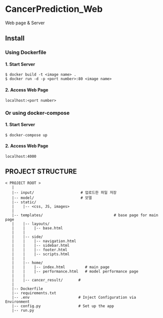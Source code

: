 # CancerPrediction_Web
Web page &amp; Server


## Install
### Using Dockerfile
#### 1. Start Server
```
$ docker build -t <image name> .
$ docker run -d -p <port number>:80 <image name>
```

#### 2. Access Web Page
```
localhost:<port number>
```

### Or using docker-compose
#### 1. Start Server
```
$ docker-compose up
```

#### 2. Access Web Page
```
localhost:4000
```


## PROJECT STRUCTURE
```
< PROJECT ROOT >
   |  
   |-- input/                     # 업로드한 파일 저장 
   |-- model/                     # 모델
   |-- static/ 
   |    |-- <css, JS, images>  
   |         
   |-- templates/                                # base page for main page
   |    |-- layouts/
   |    |    |-- base.html
   |    |
   |    |-- side/                     
   |    |    |-- navigation.html                  
   |    |    |-- sidebar.html          
   |    |    |-- footer.html           
   |    |    |-- scripts.html 
   |    |    
   |    |-- home/
   |    |    |-- index.html         # main page                  
   |    |    |-- performance.html   # model performance page                                                   
   |    |
   |    |-- cancer_result/       # 
   |
   |-- Dockerfile          
   |-- requirements.txt          
   |-- .env                      # Inject Configuration via Environment
   |-- config.py                 # Set up the app
   |-- run.py                    
```